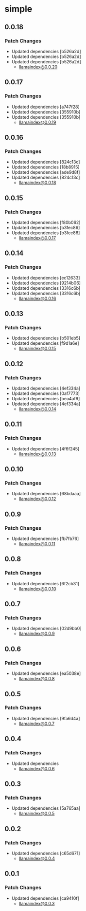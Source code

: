 # simple

## 0.0.18

### Patch Changes

- Updated dependencies [b526a2d]
- Updated dependencies [b526a2d]
- Updated dependencies [b526a2d]
  - llamaindex@0.0.20

## 0.0.17

### Patch Changes

- Updated dependencies [a747f28]
- Updated dependencies [355910b]
- Updated dependencies [355910b]
  - llamaindex@0.0.19

## 0.0.16

### Patch Changes

- Updated dependencies [824c13c]
- Updated dependencies [18b8915]
- Updated dependencies [ade9d8f]
- Updated dependencies [824c13c]
  - llamaindex@0.0.18

## 0.0.15

### Patch Changes

- Updated dependencies [f80b062]
- Updated dependencies [b3fec86]
- Updated dependencies [b3fec86]
  - llamaindex@0.0.17

## 0.0.14

### Patch Changes

- Updated dependencies [ec12633]
- Updated dependencies [9214b06]
- Updated dependencies [3316c6b]
- Updated dependencies [3316c6b]
  - llamaindex@0.0.16

## 0.0.13

### Patch Changes

- Updated dependencies [b501eb5]
- Updated dependencies [f9d1a6e]
  - llamaindex@0.0.15

## 0.0.12

### Patch Changes

- Updated dependencies [4ef334a]
- Updated dependencies [0af7773]
- Updated dependencies [bea4af9]
- Updated dependencies [4ef334a]
  - llamaindex@0.0.14

## 0.0.11

### Patch Changes

- Updated dependencies [4f6f245]
  - llamaindex@0.0.13

## 0.0.10

### Patch Changes

- Updated dependencies [68bdaaa]
  - llamaindex@0.0.12

## 0.0.9

### Patch Changes

- Updated dependencies [fb7fb76]
  - llamaindex@0.0.11

## 0.0.8

### Patch Changes

- Updated dependencies [6f2cb31]
  - llamaindex@0.0.10

## 0.0.7

### Patch Changes

- Updated dependencies [02d9bb0]
  - llamaindex@0.0.9

## 0.0.6

### Patch Changes

- Updated dependencies [ea5038e]
  - llamaindex@0.0.8

## 0.0.5

### Patch Changes

- Updated dependencies [9fa6d4a]
  - llamaindex@0.0.7

## 0.0.4

### Patch Changes

- Updated dependencies
  - llamaindex@0.0.6

## 0.0.3

### Patch Changes

- Updated dependencies [5a765aa]
  - llamaindex@0.0.5

## 0.0.2

### Patch Changes

- Updated dependencies [c65d671]
  - llamaindex@0.0.4

## 0.0.1

### Patch Changes

- Updated dependencies [ca9410f]
  - llamaindex@0.0.3
